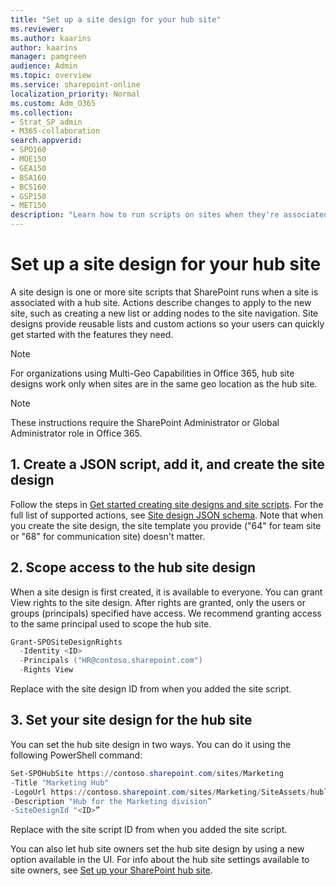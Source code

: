 ```yaml
---
title: "Set up a site design for your hub site"
ms.reviewer: 
ms.author: kaarins
author: kaarins
manager: pamgreen
audience: Admin
ms.topic: overview
ms.service: sharepoint-online
localization_priority: Normal
ms.custom: Adm_O365
ms.collection:  
- Strat_SP_admin
- M365-collaboration
search.appverid:
- SPO160
- MOE150
- GEA150
- BSA160
- BCS160
- GSP150
- MET150
description: "Learn how to run scripts on sites when they're associated with a hub site."
---
```


# Set up a site design for your hub site  

A site design is one or more site scripts that SharePoint runs when a site is associated with a hub site. Actions describe changes to apply to the new site, such as creating a new list or adding nodes to the site navigation. Site designs provide reusable lists and custom actions so your users can quickly get started with the features they need. 

> [!NOTE]
> For organizations using Multi-Geo Capabilities in Office 365, hub site designs work only when sites are in the same geo location as the hub site.

> [!NOTE]
> These instructions require the SharePoint Administrator or Global Administrator role in Office 365.

## 1. Create a JSON script, add it, and create the site design 

Follow the steps in [Get started creating site designs and site scripts](/sharepoint/dev/declarative-customization/get-started-create-site-design/). For the full list of supported actions, see [Site design JSON schema](/sharepoint/dev/declarative-customization/site-design-json-schema/). Note that when you create the site design, the site template you provide ("64" for team site or "68" for communication site) doesn't matter. 

## 2. Scope access to the hub site design 
 
When a site design is first created, it is available to everyone. You can grant View rights to the site design. After rights are granted, only the users or groups (principals) specified have access. We recommend granting access to the same principal used to scope the hub site.

```PowerShell  
Grant-SPOSiteDesignRights  
  -Identity <ID> 
  -Principals ("HR@contoso.sharepoint.com")  
  -Rights View 
```

Replace <ID> with the site design ID from when you added the site script.

## 3. Set your site design for the hub site 
You can set the hub site design in two ways. You can do it using the following PowerShell command: 

```PowerShell   
Set-SPOHubSite https://contoso.sharepoint.com/sites/Marketing  
-Title "Marketing Hub"  
-LogoUrl https://contoso.sharepoint.com/sites/Marketing/SiteAssets/hublogo.png  
-Description "Hub for the Marketing division” 
-SiteDesignId "<ID>” 
```

Replace <ID> with the site script ID from when you added the site script.  

You can also let hub site owners set the hub site design by using a new option available in the UI. For info about the hub site settings available to site owners, see [Set up your SharePoint hub site](https://support.office.com/article/e2daed64-658c-4462-aeaf-7d1a92eba098). 

